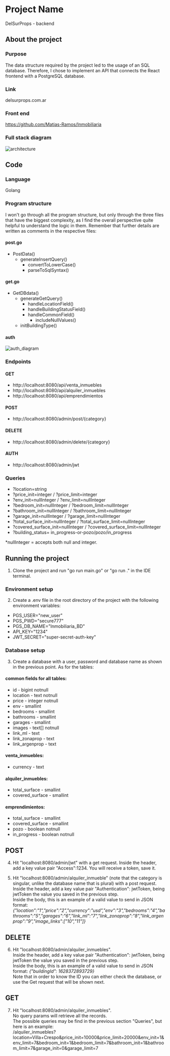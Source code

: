 # Project Name
DelSurProps - backend

## About the project

### Purpose
The data structure required by the project led to the usage of an SQL database. Therefore, I chose to implement an API that connects the React frontend with a PostgreSQL database.

### Link
delsurprops.com.ar

### Front end
https://github.com/Matias-Ramos/Inmobiliaria

### Full stack diagram
![architecture](https://github.com/Matias-Ramos/Inmobiliaria-backend-go/assets/99888423/5e9e2a4c-e4b5-4ede-80fc-4a855501f47c)


## Code

### Language
Golang

### Program structure
I won't go through all the program structure, but only through the three files that have the biggest complexity, as I find the overall perspective quite helpful to understand the logic in them. Remember that further details are written as comments in the respective files:
#### post.go
- PostData()
  - generateInsertQuery()
    - convertToLowerCase()
    - parseToSqlSyntax()

#### get.go
- GetDBdata()
  - generateGetQuery()
    - handleLocationField()
    - handleBuildingStatusField()
    - handleCommonField()
      - includeNullValues()
  - initBuildingType()

#### auth
![auth_diagram](https://github.com/Matias-Ramos/Inmobiliaria-backend-go/assets/99888423/47b66fc7-b929-4c2c-a003-5a50b97574c2)



### Endpoints
#### GET
- http://localhost:8080/api/venta_inmuebles
- http://localhost:8080/api/alquiler_inmuebles
- http://localhost:8080/api/emprendimientos

#### POST
- http://localhost:8080/admin/post/{category}

#### DELETE
- http://localhost:8080/admin/delete/{category}

#### AUTH
- http://localhost:8080/admin/jwt

### Queries
- ?location=string
- ?price_init=integer / ?price_limit=integer
- ?env_init=nullInteger / ?env_limit=nullInteger
- ?bedroom_init=nullInteger / ?bedroom_limit=nullInteger
- ?bathroom_init=nullInteger / ?bathroom_limit=nullInteger
- ?garage_init=nullInteger / ?garage_limit=nullInteger
- ?total_surface_init=nullInteger / ?total_surface_limit=nullInteger
- ?covered_surface_init=nullInteger / ?covered_surface_limit=nullInteger
- ?building_status= in_progress-or-pozo/pozo/in_progress

*nullInteger = accepts both null and integer.

## Running the project

1. Clone the project and run "go run main.go" or "go run ." in the IDE terminal.

### Environment setup
2. Create a .env file in the root directory of the project with the following environment variables:
- PGS_USER="new_user"
- PGS_PWD="secure777"
- PGS_DB_NAME="Inmobiliaria_BD"
- API_KEY="1234"
- JWT_SECRET="super-secret-auth-key"

### Database setup

3. Create a database with a user, password and database name as shown in the previous point. As for the tables:

#### common fields for all tables:
- id - bigint notnull
- location - text notnull
- price - integer notnull
- env - smallint
- bedrooms - smallint
- bathrooms - smallint
- garages - smallint
- images - text[] notnull
- link_ml - text
- link_zonaprop - text
- link_argenprop - text

#### venta_inmuebles:
- currency - text

#### alquiler_inmuebles: 
- total_surface - smallint
- covered_surface - smallint

#### emprendimientos: 
- total_surface - smallint
- covered_surface - smallint
- pozo - boolean notnull
- in_progress - boolean notnull


## POST

4. Hit "localhost:8080/admin/jwt" with a get request. Inside the header, add a key value pair "Access":1234. You will receive a token, save it. 

5. Hit "localhost:8080/admin/alquiler_inmueble" (note that the category is singular, unlike the database name that is plural) with a post request. <br>
Inside the header, add a key value pair "Authentication": jwtToken, being jwtToken the value you saved in the previous step.<br>
Inside the body, this is an example of a valid value to send in JSON format: 
*{"location":"1","price":"2","currency":"usd","env":"3","bedrooms":"4","bathrooms":"5","garages":"6","link_ml":"7","link_zonaprop":"8","link_argenprop":"9","image_links":["10","11"]}*

## DELETE

6. Hit "localhost:8080/admin/alquiler_inmuebles". <br>
Inside the header, add a key value pair "Authentication": jwtToken, being jwtToken the value you saved in the previous step. <br>
Inside the body, this is an example of a valid value to send in JSON format: 
*{"buildingId": 1628372893729}* <br>
Note that in order to know the ID you can either check the database, or use the Get request that will be shown next.

## GET

7. Hit "localhost:8080/admin/alquiler_inmuebles". <br>
No query params will retrieve all the records.  <br>
The possible queries may be find in the previous section "Queries", but here is an example: <br>
/alquiler_inmuebles?location=Villa+Crespo&price_init=10000&price_limit=20000&env_init=1&env_limit=7&bedroom_init=1&bedroom_limit=7&bathroom_init=1&bathroom_limit=7&garage_init=0&garage_limit=7
